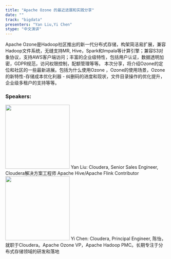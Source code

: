 ```yaml
---
title: "Apache Ozone 的最近进展和实践分享"
date: "" 
track: "bigdata"
presenters: "Yan Liu,Yi Chen"
stype: "中文演讲"
---
```

Apache Ozone是Hadoop社区推出的新一代分布式存储，构架简洁易扩展，兼容Hadoop文件系统，无缝支持MR, Hive，Spark和Impala等计算引擎；兼容S3对象协议，支持AWS客户端访问；丰富的企业级特性，包括用户认证，数据透明加密，GDPR规范，访问权限控制，配额管理等等。
      本次分享，将介绍Ozone的定位和社区的一些最新进展。包括为什么使用Ozone ，Ozone的使用场景，Ozone的新特性-存储成本优化利器 - 纠删码的进度和现状，文件目录操作的优化提升，企业级多租户的支持等等。
 ### Speakers: 
 <img src="images/speaker/1059.png" width="200" />
 Yan Liu: Cloudera, Senior Sales Engineer, Cloudera解决方案工程师
Apache Hive/Apache Flink Contributor
 <img src="images/speaker/1059_2.png" width="200" />
 Yi Chen: Cloudera, Principal Engineer, 陈怡，就职于Cloudera。Apache Ozone VP，Apache Hadoop PMC。长期专注于分布式存储领域的研发和落地
 